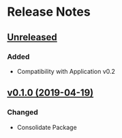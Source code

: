 # Release Notes

## [Unreleased](https://github.com/ixocreate/intl-package/compare/0.1.0...develop)
### Added
- Compatibility with Application v0.2

## [v0.1.0 (2019-04-19)](https://github.com/ixocreate/intl-package/compare/master...0.1.0)
### Changed
- Consolidate Package
